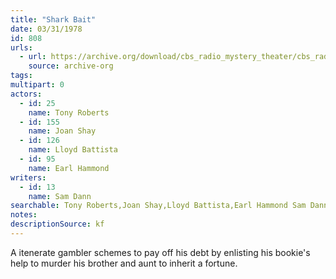 ```yaml
---
title: "Shark Bait"
date: 03/31/1978
id: 808
urls: 
  - url: https://archive.org/download/cbs_radio_mystery_theater/cbs_radio_mystery_theater-0801-0850.zip/cbs_radio_mystery_theater-0801-0850%2Fcbsrmt_0808_shark_bait.mp3
    source: archive-org
tags: 
multipart: 0
actors:  
  - id: 25
    name: Tony Roberts  
  - id: 155
    name: Joan Shay  
  - id: 126
    name: Lloyd Battista  
  - id: 95
    name: Earl Hammond
writers:  
  - id: 13
    name: Sam Dann
searchable: Tony Roberts,Joan Shay,Lloyd Battista,Earl Hammond Sam Dann
notes: 
descriptionSource: kf
---
```

A itenerate gambler schemes to pay off his debt by enlisting his bookie's help to murder his brother and aunt to inherit a fortune.